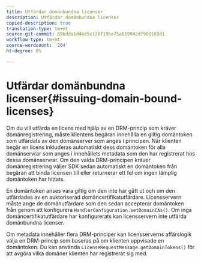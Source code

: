 ```yaml
---
title: Utfärdar domänbundna licenser
description: Utfärdar domänbundna licenser
copied-description: true
translation-type: tm+mt
source-git-commit: 89bdda1d4bd5c126f19ba75a819942df901183d1
workflow-type: tm+mt
source-wordcount: '204'
ht-degree: 0%

---
```



# Utfärdar domänbundna licenser{#issuing-domain-bound-licenses}

Om du vill utfärda en licens med hjälp av en DRM-princip som kräver domänregistrering, måste klientens begäran innehålla en giltig domäntoken som utfärdats av den domänserver som anges i principen. När klienten begär en licens inkluderas automatiskt dess domäntoken för alla domänservrar som anges i innehållets metadata som den har registrerat hos dessa domänservrar. Om den valda DRM-principen kräver domänregistrering väljer SDK sedan automatiskt en domäntoken från begäran att binda licensen till eller returnerar ett fel om ingen lämplig domäntoken har hittats.

En domäntoken anses vara giltig om den inte har gått ut och om den utfärdades av en auktoriserad domäncertifikatutfärdare. Licensservern måste ange de domänutfärdare som den sedan accepterar domäntoken från genom att konfigurera `HandlerConfiguration.setDomainCAs()`. Om inga domäncertifikatutfärdare har konfigurerats kan licensservern inte utfärda domänbundna licenser.

Om metadata innehåller flera DRM-principer kan licensserverns affärslogik välja en DRM-princip som baseras på om klienten uppvisade en domäntoken. Du kan använda `LicenseRequestMessage.getDomainTokens()` för att avgöra vilka domäner klienten har registrerat sig med.
